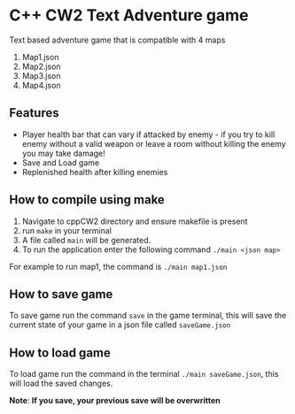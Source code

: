 # C++ CW2 Text Adventure game
Text based adventure game that is compatible with 4 maps
1. Map1.json
2. Map2.json
3. Map3.json
4. Map4.json

## Features

- Player health bar that can vary if attacked by enemy - 
if you try to kill enemy without a valid weapon or leave a room without killing the enemy
you may take damage!
- Save and Load game
- Replenished health after killing enemies


## How to compile using make
1. Navigate to cppCW2 directory and ensure makefile is present
2. run ``make`` in your terminal
3. A file called ``main`` will be generated.
4. To run the application enter the following command ``./main <json map>``

For example to run map1, the command is ``./main map1.json``


## How to save game

To save game run the command ``save`` in the game terminal, this will save the
current state of your game in a json file called `saveGame.json`

## How to load game

To load game run the command in the terminal ``./main saveGame.json``, this will load the
saved changes.

**Note**: **If you save, your previous save will be overwritten**